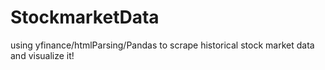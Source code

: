 # StockmarketData
using yfinance/htmlParsing/Pandas to scrape historical stock market data and visualize it! 
